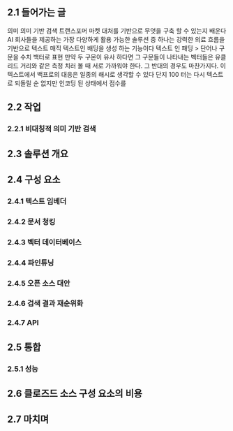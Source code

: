 ## 2.1 들어가는 글
의미 의미 기반 검색 트랜스포머 마켓 대처를 기반으로 무엇을 구축 할 수 있는지 배운다
AI 회사들을 제공하는 가장 다양하게 활용 가능한 솔루션 중 하나는 강력한 의료 흐름을 기반으로 텍스트 매직 텍스트인 배딩을 생성 하는 기능이다
텍스트 인 패딩 > 단어나 구문을 수치 백터로 표현
만약 두 구몬이 유사 하다면 그 구문들이 나타내는 벡터들은 유클리드 거리와 같은 측정 치러 볼 때 서로 가까워야 한다. 그 반대의 경우도 마찬가지다.
이 텍스트에서 백프로의 대응은 일종의 해시로 생각할 수 있다
단지 100 터는 다시 텍스트로 되돌릴 순 없지만 인코딩 된 상태에서 점수를

## 2.2 작업

### 2.2.1 비대칭적 의미 기반 검색

## 2.3 솔루션 개요

## 2.4 구성 요소

### 2.4.1 텍스트 임베더

### 2.4.2 문서 청킹

### 2.4.3 벡터 데이터베이스

### 2.4.4 파인튜닝

### 2.4.5 오픈 소스 대안

### 2.4.6 검색 결과 재순위화

### 2.4.7 API

## 2.5 통합

### 2.5.1 성능

## 2.6 클로즈드 소스 구성 요소의 비용

## 2.7 마치며